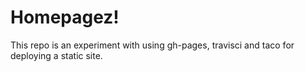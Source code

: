 # Homepagez!

This repo is an experiment with using gh-pages, travisci and taco for deploying a static site.
